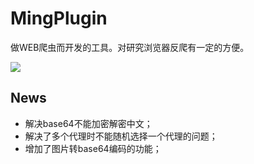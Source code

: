 # MingPlugin

做WEB爬虫而开发的工具。对研究浏览器反爬有一定的方便。

![](http://serv_pro:3000/kael/MingPlugin/raw/master/logo.gif)

## News

* 解决base64不能加密解密中文；
* 解决了多个代理时不能随机选择一个代理的问题；
* 增加了图片转base64编码的功能；
